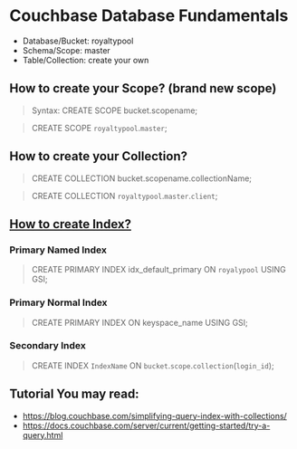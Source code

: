 # Couchbase Database Fundamentals

* Database/Bucket: royaltypool
* Schema/Scope: master
* Table/Collection: create your own

## How to create your Scope? (brand new scope)
> Syntax: CREATE SCOPE bucket.scopename;
  
> CREATE SCOPE `royaltypool`.`master`;
  
## How to create your Collection?
> CREATE COLLECTION bucket.scopename.collectionName;
  
> CREATE COLLECTION `royaltypool`.`master`.`client`;
  
## [How to create Index?](https://docs.couchbase.com/server/current/n1ql/n1ql-language-reference/createindex.html)

### Primary Named Index
> CREATE PRIMARY INDEX idx_default_primary ON `royalypool` USING GSI;

### Primary Normal Index
> CREATE PRIMARY INDEX ON keyspace_name USING GSI;

### Secondary Index
> CREATE INDEX `IndexName` ON `bucket`.`scope`.`collection`(`login_id`);

## Tutorial You may read:
* https://blog.couchbase.com/simplifying-query-index-with-collections/
* https://docs.couchbase.com/server/current/getting-started/try-a-query.html
